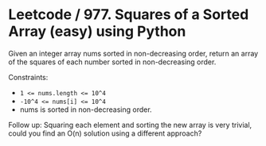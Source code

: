# Leetcode / 977. Squares of a Sorted Array (easy) using Python

Given an integer array nums sorted in non-decreasing order, return an array of the squares of each number sorted in non-decreasing order.

Constraints:

- `1 <= nums.length <= 10^4`
- `-10^4 <= nums[i] <= 10^4`
- nums is sorted in non-decreasing order.

Follow up: Squaring each element and sorting the new array is very trivial, could you find an O(n) solution using a different approach?
